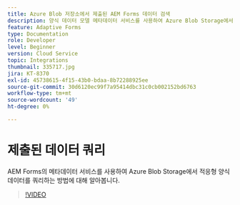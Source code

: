 ```yaml
---
title: Azure Blob 저장소에서 제출된 AEM Forms 데이터 검색
description: 양식 데이터 모델 메타데이터 서비스를 사용하여 Azure Blob Storage에서 AEM Forms 제출 데이터를 쿼리하는 방법에 대해 알아봅니다.
feature: Adaptive Forms
type: Documentation
role: Developer
level: Beginner
version: Cloud Service
topic: Integrations
thumbnail: 335717.jpg
jira: KT-8370
exl-id: 45738615-4f15-43b0-bdaa-8b72288925ee
source-git-commit: 30d6120ec99f7a95414dbc31c0cb002152bd6763
workflow-type: tm+mt
source-wordcount: '49'
ht-degree: 0%

---
```


# 제출된 데이터 쿼리

AEM Forms의 메타데이터 서비스를 사용하여 Azure Blob Storage에서 적응형 양식 데이터를 쿼리하는 방법에 대해 알아봅니다.

>[!VIDEO](https://video.tv.adobe.com/v/335717?quality=12&learn=on)
